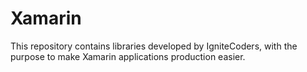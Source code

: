 # Xamarin
This repository contains libraries developed by IgniteCoders, with the purpose to make Xamarin applications production easier.

